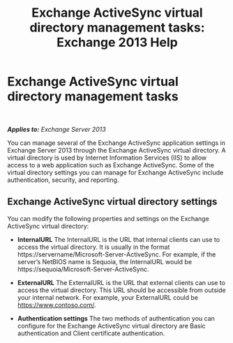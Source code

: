 ﻿---
title: 'Exchange ActiveSync virtual directory management tasks: Exchange 2013 Help'
TOCTitle: Exchange ActiveSync virtual directory management tasks
ms:assetid: f0b339b7-e184-4392-a133-20523183459d
ms:mtpsurl: https://technet.microsoft.com/en-us/library/Bb125170(v=EXCHG.150)
ms:contentKeyID: 49318512
ms.date: 05/13/2016
mtps_version: v=EXCHG.150
---

# Exchange ActiveSync virtual directory management tasks

 

_**Applies to:** Exchange Server 2013_


You can manage several of the Exchange ActiveSync application settings in Exchange Server 2013 through the Exchange ActiveSync virtual directory. A virtual directory is used by Internet Information Services (IIS) to allow access to a web application such as Exchange ActiveSync. Some of the virtual directory settings you can manage for Exchange ActiveSync include authentication, security, and reporting.

## Exchange ActiveSync virtual directory settings

You can modify the following properties and settings on the Exchange ActiveSync virtual directory:

  - **InternalURL** The InternalURL is the URL that internal clients can use to access the virtual directory. It is usually in the format https://servername/Microsoft-Server-ActiveSync. For example, if the server’s NetBIOS name is Sequoia, the InternalURL would be https://sequoia/Microsoft-Server-ActiveSync.

  - **ExternalURL** The ExternalURL is the URL that external clients can use to access the virtual directory. This URL should be accessible from outside your internal network. For example, your ExternalURL could be https://www.contoso.com/.

  - **Authentication settings** The two methods of authentication you can configure for the Exchange ActiveSync virtual directory are Basic authentication and Client certificate authentication.

